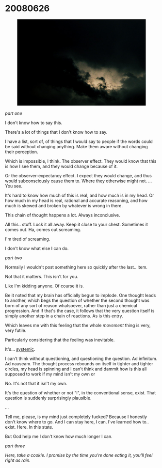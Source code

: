 # 20080626

<figure><img src="../../.gitbook/assets/16.jpg" alt=""><figcaption></figcaption></figure>

_part one_

I don't know how to say this.

There's a lot of things that I don't know how to say.

I have a list, sort of, of things that I would say to people if the words could be said without changing anything. Make them aware without changing their perception.

Which is impossible, I think. The observer effect. They would know that this is how I see them, and they would change because of it.

Or the observer-expectancy effect. I expect they would change, and thus would subconsciously cause them to. Where they otherwise might not. ... You see.

It's hard to know how much of this is real, and how much is in my head. Or how much in my head is real, rational and accurate reasoning, and how much is skewed and broken by whatever is wrong in there.

This chain of thought happens a lot. Always inconclusive.

All this.. stuff. Lock it all away. Keep it close to your chest. Sometimes it comes out. Ha, comes out screaming.

I'm tired of screaming.

I don't know what else I can do.

_part two_

Normally I wouldn't post something here so quickly after the last.. item.

Not that it matters. This isn't for you.

Like I'm kidding anyone. Of course it is.

Be it noted that my brain has officially begun to implode. One thought leads to another, which begs the question of whether the second thought was born of any sort of reason whatsoever, rather than just a chemical progression. And if that's the case, it follows that the very question itself is simply another step in a chain of reactions. As is this entry.

Which leaves me with this feeling that the whole _movement_ thing is very, very futile.

Particularly considering that the feeling was inevitable.

It's... [systemic](24.md).

I can't think without questioning, and questioning the question. Ad infinitum. Ad nauseam. The thought process rebounds on itself in tighter and tighter circles, my head is spinning and I can't think and dammit how is this all supposed to work if my mind isn't my own or

No. It's not that it isn't my own.

It's the question of whether or not "I", in the conventional sense, exist. That question is suddenly surprisingly plausible.

...

Tell me, please, is my mind just completely fucked? Because I honestly don't know where to go. And I can stay here, I can. I've learned how to.. exist. Here. In this state.

But God help me I don't know how much longer I can.

_part three_

_Here, take a cookie. I promise by the time you're done eating it, you'll feel right as rain._
